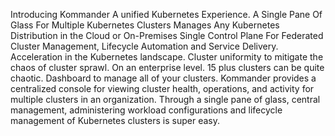 Introducing Kommander
A unified Kubernetes Experience. A Single Pane Of Glass For Multiple Kubernetes Clusters
Manages Any Kubernetes Distribution in the Cloud or On-Premises
Single Control Plane For Federated Cluster Management, Lifecycle Automation and Service Delivery. Acceleration in the Kubernetes landscape. Cluster uniformity to mitigate the chaos of cluster sprawl. On an enterprise level. 15 plus clusters can be quite chaotic. Dashboard to manage all of your clusters. Kommander provides a centralized console for viewing cluster health, operations, and activity for multiple clusters in an organization. Through a single pane of glass, central management, administering workload configurations and lifecycle management of Kubernetes clusters is super easy. 

